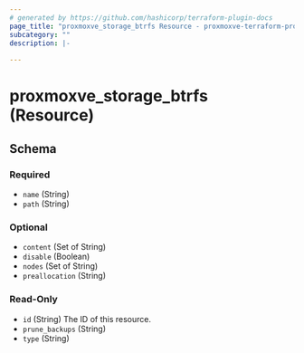 ```yaml
---
# generated by https://github.com/hashicorp/terraform-plugin-docs
page_title: "proxmoxve_storage_btrfs Resource - proxmoxve-terraform-provider"
subcategory: ""
description: |-
  
---
```


# proxmoxve_storage_btrfs (Resource)





<!-- schema generated by tfplugindocs -->
## Schema

### Required

- `name` (String)
- `path` (String)

### Optional

- `content` (Set of String)
- `disable` (Boolean)
- `nodes` (Set of String)
- `preallocation` (String)

### Read-Only

- `id` (String) The ID of this resource.
- `prune_backups` (String)
- `type` (String)


